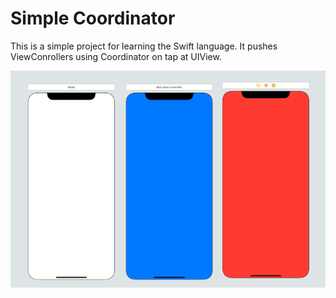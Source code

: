 # Simple Coordinator

This is a simple project for learning the Swift language.
It pushes ViewConrollers using Coordinator on tap at UIView.

![image](Screenshot.png)
